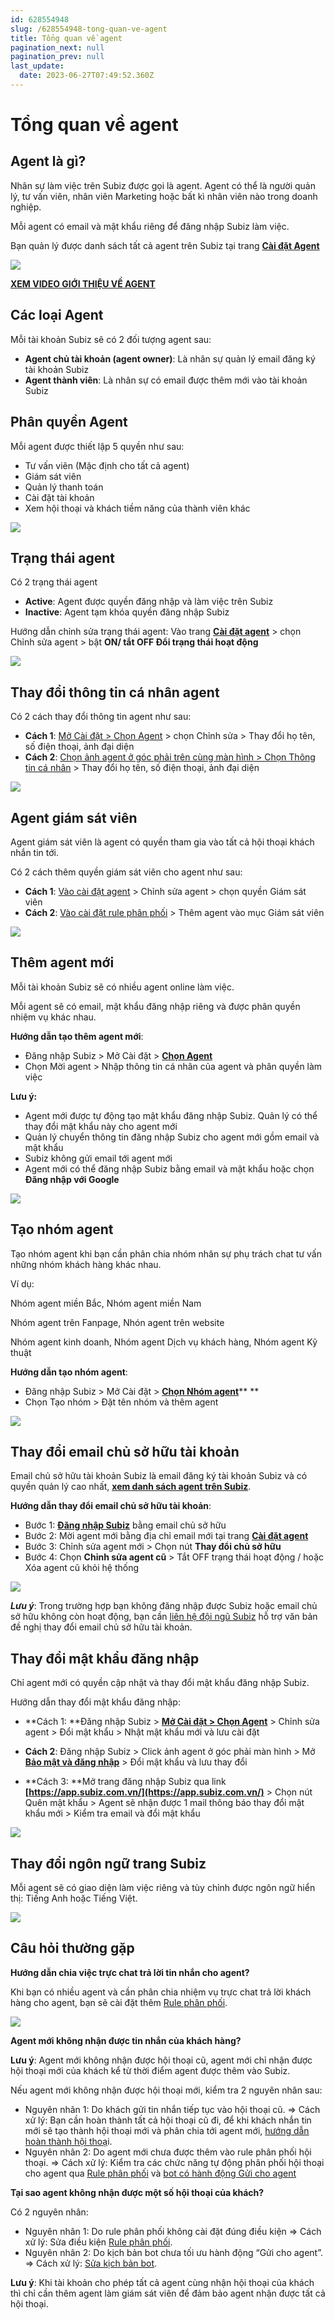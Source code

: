 ```yaml
---
id: 628554948
slug: /628554948-tong-quan-ve-agent
title: Tổng quan về agent
pagination_next: null
pagination_prev: null
last_update:
  date: 2023-06-27T07:49:52.360Z
---
```


# Tổng quan về agent 



## Agent là gì?


Nhân sự làm việc trên Subiz được gọi là agent. Agent có thể là người quản lý, tư vấn viên, nhân viên Marketing hoặc bất kì nhân viên nào trong doanh nghiệp. 

Mỗi agent có email và mật khẩu riêng để đăng nhập Subiz làm việc.

Bạn quản lý được danh sách tất cả agent trên Subiz tại trang **[Cài đặt Agent](https://app.subiz.com.vn/settings/agents)**


![](https://vcdn.subiz-cdn.com/file/firryhedrtsltvtgcsly_acpxkgumifuoofoosble)


**[XEM VIDEO GIỚI THIỆU VỀ AGENT](https://www.youtube.com/watch?v=6ZLmkFHRmas&t=2s)**
## Các loại Agent


Mỗi tài khoản Subiz sẽ có 2 đối tượng agent sau: 

- **Agent chủ tài khoản (agent owner)**: Là nhân sự quản lý email đăng ký tài khoản Subiz
- **Agent thành viên**: Là nhân sự có email được thêm mới vào tài khoản Subiz
## Phân quyền Agent


Mỗi agent được thiết lập 5 quyền như sau:

- Tư vấn viên (Mặc định cho tất cả agent)
- Giám sát viên
- Quản lý thanh toán
- Cài đặt tài khoản
- Xem hội thoại và khách tiềm năng của thành viên khác


![](https://vcdn.subiz-cdn.com/file/firryhedujetfvvdbdzo_acpxkgumifuoofoosble)

## Trạng thái agent


Có 2 trạng thái agent

- **Active**: Agent được quyền đăng nhập và làm việc trên Subiz
- **Inactive**: Agent tạm khóa quyền đăng nhập Subiz

Hướng dẫn chỉnh sửa trạng thái agent: Vào trang **[Cài đặt agent](https://app.subiz.com.vn/settings/agents)** > chọn Chỉnh sửa agent > bật **ON/ tắt OFF Đổi trạng thái hoạt động**


![](https://vcdn.subiz-cdn.com/file/firryhedyuhexsclzizl_acpxkgumifuoofoosble)

## Thay đổi thông tin cá nhân agent


Có 2 cách thay đổi thông tin agent như sau:

- **Cách 1**: [Mở Cài đặt > Chọn Agent](https://app.subiz.com.vn/settings/agents) > chọn Chỉnh sửa > Thay đổi họ tên, số điện thoại, ảnh đại diện
- **Cách 2**: [Chọn ảnh agent ở góc phải trên cùng màn hình > Chọn Thông tin cá nhân](https://app.subiz.com.vn/profile/) > Thay đổi họ tên, số điện thoại, ảnh đại diện


![](https://vcdn.subiz-cdn.com/file/firryheecmfddupjmffq_acpxkgumifuoofoosble)

## Agent giám sát viên


Agent giám sát viên là agent có quyền tham gia vào tất cả hội thoại khách nhắn tin tới.



Có 2 cách thêm quyền giám sát viên cho agent như sau:

- **Cách 1**: [Vào cài đặt agent](https://app.subiz.com.vn/settings/agents) > Chỉnh sửa agent > chọn quyền Giám sát viên
- **Cách 2**: [Vào cài đặt rule phân phối](https://app.subiz.com.vn/settings/rule-setting) > Thêm agent vào mục Giám sát viên


![](https://vcdn.subiz-cdn.com/file/firryheefbzjxkvxyhby_acpxkgumifuoofoosble)

## Thêm agent mới


Mỗi tài khoản Subiz sẽ có nhiều agent online làm việc.

Mỗi agent sẽ có email, mật khẩu đăng nhập riêng và được phân quyền nhiệm vụ khác nhau.



**Hướng dẫn tạo thêm agent mới**:



- Đăng nhập Subiz > Mở Cài đặt > **[Chọn Agent](https://app.subiz.com.vn/settings/agents)**
- Chọn Mời agent > Nhập thông tin cá nhân của agent và phân quyền làm việc



**Lưu ý:**

- Agent mới được tự động tạo mật khẩu đăng nhập Subiz. Quản lý có thể thay đổi mật khẩu này cho agent mới
- Quản lý chuyển thông tin đăng nhập Subiz cho agent mới gồm email và mật khẩu
- Subiz không gửi email tới agent mới
- Agent mới có thể đăng nhập Subiz bằng email và mật khẩu hoặc chọn **Đăng nhập với Google**


![](https://vcdn.subiz-cdn.com/file/firryheehnufguxvaeif_acpxkgumifuoofoosble)

## Tạo nhóm agent




Tạo nhóm agent khi bạn cần phân chia nhóm nhân sự phụ trách chat tư vấn những nhóm khách hàng khác nhau.



Ví dụ:

Nhóm agent miền Bắc, Nhóm agent miền Nam

Nhóm agent trên Fanpage, Nhón agent trên website

Nhóm agent kinh doanh, Nhóm agent Dịch vụ khách hàng, Nhóm agent Kỹ thuật



**Hướng dẫn tạo nhóm agent**:

- Đăng nhập Subiz > Mở Cài đặt > **[Chọn Nhóm agent](https://app.subiz.com.vn/settings/agents-group)**** **
- Chọn Tạo nhóm > Đặt tên nhóm và thêm agent


![](https://vcdn.subiz-cdn.com/file/firryheekbzhzagxroty_acpxkgumifuoofoosble)

## Thay đổi email chủ sở hữu tài khoản




Email chủ sở hữu tài khoản Subiz là email đăng ký tài khoản Subiz và có quyền quản lý cao nhất, **[xem danh sách agent trên Subiz](https://app.subiz.com.vn/settings/agents)**.



**Hướng dẫn thay đổi email chủ sở hữu tài khoản**:

- Bước 1: **[Đăng nhập Subiz](https://app.subiz.com.vn/settings/agents)** bằng email chủ sở hữu
- Bước 2: Mời agent mới bằng địa chỉ email mới tại trang **[Cài đặt agent](https://app.subiz.com.vn/settings/agents)**
- Bước 3: Chỉnh sửa agent mới > Chọn nút **Thay đổi chủ sở hữu**
- Bước 4: Chọn **Chỉnh sửa agent cũ** > Tắt OFF trạng thái hoạt động / hoặc Xóa agent cũ khỏi hệ thống


![](https://vcdn.subiz-cdn.com/file/firryheemuulbyhmyyqw_acpxkgumifuoofoosble)


***Lưu ý***: Trong trường hợp bạn không đăng nhập được Subiz hoặc email chủ sở hữu không còn hoạt động, bạn cần [liên hệ đội ngũ Subiz](https://zalo.me/935022139843821727) hỗ trợ văn bản đề nghị thay đổi email chủ sở hữu tài khoản.
## Thay đổi mật khẩu đăng nhập




Chỉ agent mới có quyền cập nhật và thay đổi mật khẩu đăng nhập Subiz.

Hướng dẫn thay đổi mật khẩu đăng nhập:

- **Cách 1: **Đăng nhập Subiz > **[Mở Cài đặt > Chọn Agent](https://app.subiz.com.vn/settings/agents)** > Chỉnh sửa agent > Đổi mật khẩu > Nhật mật khẩu mới và lưu cài đặt



- **Cách 2**: Đăng nhập Subiz > Click ảnh agent ở góc phải màn hình > Mở **[Bảo mật và đăng nhập](https://app.subiz.com.vn/security)** > Đổi mật khẩu và lưu thay đổi
- **Cách 3: **Mở trang đăng nhập Subiz qua link **[https://app.subiz.com.vn/](https://app.subiz.com.vn/)** > Chọn nút Quên mật khẩu > Agent sẽ nhận được 1 mail thông báo thay đổi mật khẩu mới > Kiểm tra email và đổi mật khẩu




![](https://vcdn.subiz-cdn.com/file/firryheeqydigncivcrh_acpxkgumifuoofoosble)



## Thay đổi ngôn ngữ trang Subiz


Mỗi agent sẽ có giao diện làm việc riêng và tùy chỉnh được ngôn ngữ hiển thị: Tiếng Anh hoặc Tiếng Việt.




![](https://vcdn.subiz-cdn.com/file/firryheetlfrpuhqeyoj_acpxkgumifuoofoosble)



## Câu hỏi thường gặp 


**Hướng dẫn chia việc trực chat trả lời tin nhắn cho agent?**

Khi bạn có nhiều agent và cần phân chia nhiệm vụ trực chat trả lời khách hàng cho agent, bạn sẽ cài đặt thêm [Rule phân phối](https://subiz.com.vn/docs/972963943-rule-phan-phoi-hoi-thoai).


![](https://vcdn.subiz-cdn.com/file/firryheewdwyjladqaxy_acpxkgumifuoofoosble)




**Agent mới không nhận được tin nhắn của khách hàng?**

**Lưu ý**: Agent mới không nhận được hội thoại cũ, agent mới chỉ nhận được hội thoại mới của khách kể từ thời điểm agent được thêm vào Subiz.

Nếu agent mới không nhận được hội thoại mới, kiểm tra 2 nguyên nhân sau:

- Nguyên nhân 1: Do khách gửi tin nhắn tiếp tục vào hội thoại cũ. => Cách xử lý: Bạn cần hoàn thành tất cả hội thoại cũ đi, để khi khách nhắn tin mới sẽ tạo thành hội thoại mới và phân chia tới agent mới, [hướng dẫn hoàn thành hội thoạ](https://subiz.com.vn/docs/573485226-tu-dong-hoan-thanh-hoi-thoai)i.
- Nguyên nhân 2: Do agent mới chưa được thêm vào rule phân phối hội thoại. => Cách xử lý: Kiểm tra các chức năng tự động phân phối hội thoại cho agent qua [Rule phân phối](https://app.subiz.com.vn/settings/rule-setting) và [bot có hành động Gửi cho agent](https://app.subiz.com.vn/bots)



**Tại sao agent không nhận được một số hội thoại của khách?**

Có 2 nguyên nhân:

- Nguyên nhân 1: Do rule phân phối không cài đặt đúng điều kiện => Cách xử lý: Sửa điều kiện [Rule phân phối](https://app.subiz.com.vn/settings/rule-setting).
- Nguyên nhân 2: Do kịch bản bot chưa tối ưu hành động “Gửi cho agent”. => Cách xử lý: [Sửa kịch bản bot](https://app.subiz.com.vn/bots).

**Lưu ý**: Khi tài khoản cho phép tất cả agent cùng nhận hội thoại của khách thì chỉ cần thêm agent làm giám sát viên để đảm bảo agent nhận được tất cả hội thoại.